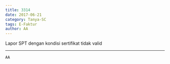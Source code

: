 ```yaml
---
title: 3314
date: 2017-06-21
category: Tanya-SC
tags: E-Faktur
author: AA
---
```


Lapor SPT dengan kondisi sertifikat tidak valid

---



`AA`
